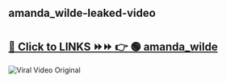 
 ## amanda_wilde-leaked-video 

# <h2><a href="https://clipsfans.com/amanda_wilde&ref=git">🔗 Click to LINKS ⏩⏩ 👉 🟢 amanda_wilde </a></h2>

<a href="https://clipsfans.com/amanda_wilde&ref=git" rel="nofollow" data-target="animated-image.originalLink"><img src="https://i.ibb.co.com/xMMVF88/686577567.gif" alt="Viral Video Original" style="max-width: 100%; display: inline-block;" data-target="animated-image.originalImage"></a>
